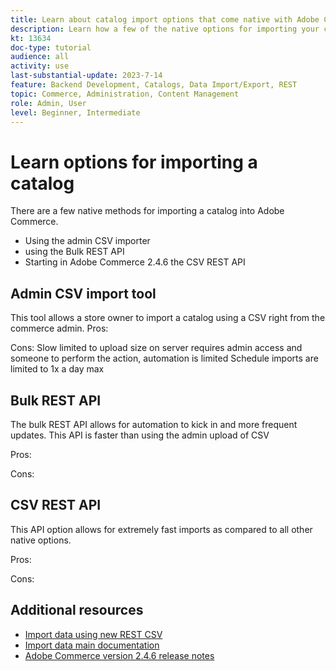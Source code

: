 ```yaml
---
title: Learn about catalog import options that come native with Adobe Commerce
description: Learn how a few of the native options for importing your catalog to your Adobe Commerce store.
kt: 13634
doc-type: tutorial
audience: all
activity: use
last-substantial-update: 2023-7-14
feature: Backend Development, Catalogs, Data Import/Export, REST
topic: Commerce, Administration, Content Management
role: Admin, User
level: Beginner, Intermediate
---
```

# Learn options for importing a catalog

There are a few native methods for importing a catalog into Adobe Commerce.

- Using the admin CSV importer
- using the Bulk REST API
- Starting in Adobe Commerce 2.4.6 the CSV REST API

## Admin CSV import tool

This tool allows a store owner to import a catalog using a CSV right from the commerce admin.
Pros:

Cons:
Slow
limited to upload size on server
requires admin access and someone to perform the action, automation is limited 
Schedule imports are limited to 1x a day max

## Bulk REST API

The bulk REST API allows for automation to kick in and more frequent updates. This API is faster than using the admin upload of CSV

Pros:

Cons:

## CSV REST API

This API option allows for extremely fast imports as compared to all other native options. 

Pros:

Cons:



## Additional resources

- [Import data using new REST CSV](https://developer.adobe.com/commerce/webapi/rest/modules/import/)
- [Import data main documentation](https://experienceleague.adobe.com/docs/commerce-admin/systems/data-transfer/import/data-import.html)
- [Adobe Commerce version 2.4.6 release notes](https://experienceleague.adobe.com/docs/commerce-operations/release/notes/adobe-commerce/2-4-6.html)

